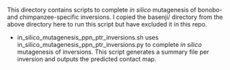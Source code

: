 This directory contains scripts to complete *in silico* mutagenesis of bonobo- and chimpanzee-specific inversions. I copied the basenji/ directory from the above directory here to run this script but have excluded it in this repo.

- in_silico_mutagenesis_ppn_ptr_inversions.sh uses in_silico_mutagenesis_ppn_ptr_inversions.py to complete *in silico* mutagenesis of inversions. This script generates a summary file per inversion and outputs the predicted contact map.